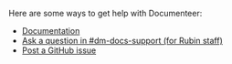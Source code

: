 Here are some ways to get help with Documenteer:

- [Documentation](https://documenteer.lsst.io)
- [Ask a question in #dm-docs-support (for Rubin staff)](https://lsstc.slack.com/archives/C2B6DQBAL)
- [Post a GitHub issue](https://github.com/lsst-sqre/documenteer/issues/new)
